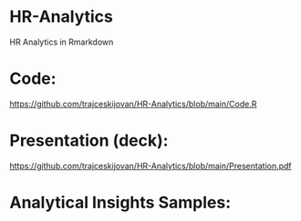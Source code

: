 # HR-Analytics
HR Analytics in Rmarkdown

# Code:
https://github.com/trajceskijovan/HR-Analytics/blob/main/Code.R

# Presentation (deck):
https://github.com/trajceskijovan/HR-Analytics/blob/main/Presentation.pdf

# Analytical Insights Samples:


